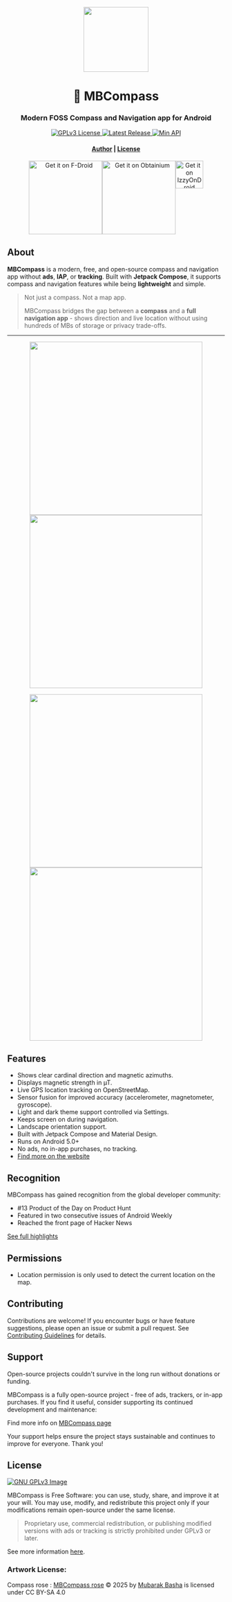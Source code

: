 <p align="center">
  <img src="fastlane/metadata/android/en-US/images/icon.png" width="150" />
</p>

<h1 align="center"><b>🧭 MBCompass</b></h1>
<h3 align="center">Modern FOSS Compass and Navigation app for Android</h3>

<p align="center"> 
  <a href="https://www.gnu.org/licenses/gpl-3.0">
    <img src="https://img.shields.io/badge/license-GPL%20v3-2B6DBE.svg?style=for-the-badge" alt="GPLv3 License"/>
  </a>
  <a href="https://github.com/MubarakNative/MBCompass/releases">
    <img src="https://img.shields.io/github/v/release/MubarakNative/MBCompass?include_prereleases&color=4B95DE&style=for-the-badge" alt="Latest Release"/>
  </a>
  <a href="https://apilevels.com/">
    <img src="https://img.shields.io/badge/API-21%2B-1450A8?style=for-the-badge" alt="Min API"/>
  </a>
</p>

<h4 align="center">
  <a href="https://mubaraknative.github.io/">Author</a> | 
  <a href="https://github.com/MubarakNative/MBCompass/blob/main/LICENSE">License</a>
</h4>

<div align="center" style="display: flex; justify-content: center; align-items: flex-start; flex-wrap: wrap;">
  <a href="https://f-droid.org/app/com.mubarak.mbcompass">
    <img src="https://fdroid.gitlab.io/artwork/badge/get-it-on.png" width="170" alt="Get it on F-Droid"/>
  </a>
  <a href="https://github.com/CompassMB/MBCompass/wiki/Installing-MBCompass-from-GitHub-using-Obtainium">
    <img src="https://raw.githubusercontent.com/MubarakNative/mb-icons-pack/refs/heads/main/obt_badge.png" width="170" alt="Get it on Obtainium" />
  </a>
  <a href="https://apt.izzysoft.de/fdroid/index/apk/com.mubarak.mbcompass">
    <img src="https://gitlab.com/IzzyOnDroid/repo/-/raw/master/assets/IzzyOnDroid.png" height="64" alt="Get it on IzzyOnDroid" />
  </a>
</div>

## About

**MBCompass** is a modern, free, and open-source compass and navigation app without **ads**, **IAP**, or **tracking**. Built with **Jetpack Compose**, it supports compass and navigation features while being **lightweight** and simple.

> Not just a compass. Not a map app.
>
> MBCompass bridges the gap between a **compass** and a **full navigation app** - shows direction and live location without using hundreds of MBs of storage or privacy trade-offs.

---

<p align="center">
  <img width="400" src="fastlane/metadata/android/en-US/images/phoneScreenshots/1.png" />
  <img width="400" src="fastlane/metadata/android/en-US/images/phoneScreenshots/2.png" />
</p>
<p align="center">
  <img width="400" src="fastlane/metadata/android/en-US/images/phoneScreenshots/3.png" />
  <img width="400" src="fastlane/metadata/android/en-US/images/phoneScreenshots/4.png" />
</p>

## Features

- Shows clear cardinal direction and magnetic azimuths.
- Displays magnetic strength in µT.
- Live GPS location tracking on OpenStreetMap.
- Sensor fusion for improved accuracy (accelerometer, magnetometer, gyroscope).
- Light and dark theme support controlled via Settings.
- Keeps screen on during navigation.
- Landscape orientation support.
- Built with Jetpack Compose and Material Design.
- Runs on Android 5.0+
- No ads, no in-app purchases, no tracking.
- [Find more on the website](https://compassmb.github.io/MBCompass-site/#features)

## Recognition

MBCompass has gained recognition from the global developer community:

-  #13 Product of the Day on Product Hunt
-  Featured in two consecutive issues of Android Weekly
-  Reached the front page of Hacker News

[See full highlights](./Featured.md)


##  Permissions

- Location permission is only used to detect the current location on the map.

##  Contributing

Contributions are welcome! If you encounter bugs or have feature suggestions, please open an issue or submit a pull request. See [Contributing Guidelines](CONTRIBUTING.md) for details.

## Support

Open-source projects couldn't survive in the long run without donations or funding.

MBCompass is a fully open-source project - free of ads, trackers, or in-app purchases.
If you find it useful, consider supporting its continued development and maintenance:

Find more info on [MBCompass page](https://compassmb.github.io/MBCompass-site/donate.html)

Your support helps ensure the project stays sustainable and continues to improve for everyone. Thank you!

## License

[![GNU GPLv3 Image](https://www.gnu.org/graphics/gplv3-127x51.png)](http://www.gnu.org/licenses/gpl-3.0.en.html)

MBCompass is Free Software: you can use, study, share, and improve it at your will. You may use, modify, and redistribute this project only if your modifications remain open-source under the same license.

> Proprietary use, commercial redistribution, or publishing modified versions with ads or tracking is strictly prohibited under GPLv3 or later.

See more information [here](https://github.com/MubarakNative/MBCompass/blob/main/LICENSE).

###  Artwork License:
Compass rose : [MBCompass rose](https://github.com/MubarakNative/MBCompass/blob/main/app/src/main/res/drawable/mbcompass_rose.xml) © 2025 by [Mubarak Basha](https://mubaraknative.github.io) is licensed under CC BY-SA 4.0
